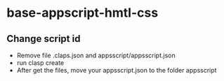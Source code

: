 # base-appscript-hmtl-css


## Change script id
- Remove file .claps.json and appsscript/appsscript.json
- run clasp create
- After get the files, move your appsscript.json to the folder appsscript
